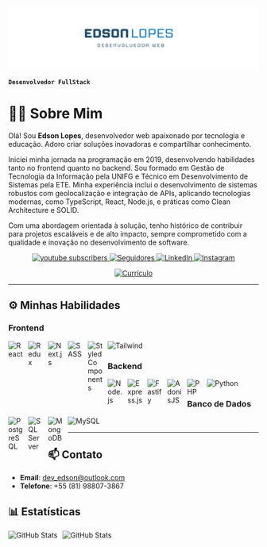 ![Edson Lopes - Desenvolvedor Web](images/edson_marca.png)

**`Desenvolvedor FullStack`**

# 👨‍💻 Sobre Mim
Olá! Sou **Edson Lopes**, desenvolvedor web apaixonado por tecnologia e educação. Adoro criar soluções inovadoras e compartilhar conhecimento.

Iniciei minha jornada na programação em 2019, desenvolvendo habilidades tanto no frontend quanto no backend. Sou formado em Gestão de Tecnologia da Informação pela UNIFG e Técnico em Desenvolvimento de Sistemas pela ETE. Minha experiência inclui o desenvolvimento de sistemas robustos com geolocalização e integração de APIs, aplicando tecnologias modernas, como TypeScript, React, Node.js, e práticas como Clean Architecture e SOLID.

Com uma abordagem orientada à solução, tenho histórico de contribuir para projetos escaláveis e de alto impacto, sempre comprometido com a qualidade e inovação no desenvolvimento de software.

<p align="center">
    <a href="https://www.youtube.com/@DevEdsonJrEd?sub_confirmation=1">
        <img 
            alt="youtube subscribers" 
            title="Inscreva-se no meu canal" 
            src="https://custom-icon-badges.demolab.com/youtube/channel/subscribers/UCXCItnmi_6_HB6LvYrfCl4w?color=%23E05D44&label=Inscreva-se&logo=video&logoColor=white&style=for-the-badge&labelColor=CE4630"
        />
    </a>
    <a href="https://github.com/dev-edsonjr?tab=followers">
        <img 
            alt="Seguidores" 
            title="Me siga no GitHub" 
            src="https://custom-icon-badges.demolab.com/github/followers/dev-edsonjr?color=236ad3&labelColor=1155ba&style=for-the-badge&logo=github&label=Seguidores&logoColor=white"
        />
    </a>
    <a href="https://www.linkedin.com/in/edson-lopesdev">
        <img 
            alt="LinkedIn" 
            title="Conecte-se comigo no LinkedIn" 
            src="https://custom-icon-badges.demolab.com/badge/LinkedIn-blue?&logo=linkedin&labelColor=0077B5&style=for-the-badge"
        />
    </a>
    <a href="https://www.instagram.com/developer_edsonlopesjr">
        <img 
            alt="Instagram" 
            title="Me siga no Instagram" 
            src="https://custom-icon-badges.demolab.com/badge/Instagram-C13584?style=for-the-badge&logo=instagram&logoColor=white&labelColor=C13584"
        />
    </a>
    <div align="center">
      <a href="https://github.com/dev-edsonjr/dev-edsonjr/raw/main/documents/dev_edson_curriculo.pdf" download>
        <img 
            alt="Currículo" 
            title="Baixe meu currículo" 
            src="https://custom-icon-badges.demolab.com/badge/-Baixar%20Currículo-green?style=for-the-badge&logo=download&logoColor=white"
        />
      </a>
    </div>
</p>




---

## ⚙️ Minhas Habilidades

### Frontend 
<img align="left" alt="React" title="React" width="30px" style="padding-right: 10px;" src="https://cdn.jsdelivr.net/gh/devicons/devicon@latest/icons/react/react-original.svg" />

<img align="left" alt="Redux" title="Redux" width="30px" style="padding-right: 10px;" src="https://cdn.jsdelivr.net/gh/devicons/devicon/icons/redux/redux-original.svg" />

<img align="left" alt="Next.js" title="Next.js" width="30px" style="padding-right: 10px;" src="https://cdn.jsdelivr.net/gh/devicons/devicon@latest/icons/nextjs/nextjs-original.svg" />

<img align="left" alt="SASS" title="SASS" width="30px" style="padding-right: 10px;" src="https://cdn.jsdelivr.net/gh/devicons/devicon@latest/icons/sass/sass-original.svg" />

<img align="left" alt="Styled Components" title="Styled Components" width="30px" style="padding-right: 10px;" src="https://styled-components.com/logo.png" />

<img alt="Tailwind" title="Tailwind" width="30px" style="padding-right: 10px;" src="https://cdn.jsdelivr.net/gh/devicons/devicon@latest/icons/tailwindcss/tailwindcss-original.svg" />



### Backend 
<img align="left" alt="Node.js" title="Node.js" width="30px" style="padding-right: 10px;" src="https://cdn.jsdelivr.net/gh/devicons/devicon@latest/icons/nodejs/nodejs-original.svg" />

<img align="left" alt="Express.js" title="Express.js" width="30px" style="padding-right: 10px;" src="https://cdn.jsdelivr.net/gh/devicons/devicon/icons/express/express-original-wordmark.svg" />

<img align="left" alt="Fastify" title="Fastify" width="30px" style="padding-right: 10px;" src="https://www.fastify.io/images/fastify-logo-inverted.svg" />

<img align="left" alt="AdonisJS" title="AdonisJS" width="30px" style="padding-right: 10px;" src="https://cdn.jsdelivr.net/gh/devicons/devicon/icons/adonisjs/adonisjs-original.svg" />

<img align="left" alt="PHP" title="PHP" width="30px" style="padding-right: 10px;" src="https://cdn.jsdelivr.net/gh/devicons/devicon@latest/icons/php/php-original.svg" />

<img alt="Python" title="Python" width="30px" style="padding-right: 10px;" src="https://cdn.jsdelivr.net/gh/devicons/devicon@latest/icons/python/python-original.svg" />


### Banco de Dados 
<img align="left" alt="PostgreSQL" title="PostgreSQL" width="30px" style="padding-right: 10px;" src="https://cdn.jsdelivr.net/gh/devicons/devicon@latest/icons/postgresql/postgresql-original.svg" />

<img align="left"  alt="SQL Server" title="SQL Server" width="30px" style="padding-right: 10px;" src="https://cdn.jsdelivr.net/gh/devicons/devicon@latest/icons/microsoftsqlserver/microsoftsqlserver-original.svg" />

<img align="left" alt="MongoDB" title="MongoDB" width="30px" style="padding-right: 10px;" src="https://cdn.jsdelivr.net/gh/devicons/devicon@latest/icons/mongodb/mongodb-original.svg" />

<img alt="MySQL" title="MySQL" width="30px" style="padding-right: 10px;" src="https://cdn.jsdelivr.net/gh/devicons/devicon@latest/icons/mysql/mysql-original.svg" />


---
<!-- 
## 🚀 Meus Projetos

<div style="display: flex; overflow-x: auto; gap: 20px;">

<div style="flex: 0 0 auto; text-align: center;">
  <a href="https://github.com/seu-projeto-1">
    <img src="images/project1.png" alt="Projeto 1" width="300">
  </a>
  <p>📄 <a href="https://github.com/seu-projeto-1">Projeto 1</a></p>
</div>

<div style="flex: 0 0 auto; text-align: center;">
  <a href="https://github.com/seu-projeto-2">
    <img src="images/project2.png" alt="Projeto 2" width="300">
  </a>
  <p>📄 <a href="https://github.com/seu-projeto-2">Projeto 2</a></p>
</div>

<div style="flex: 0 0 auto; text-align: center;">
  <a href="https://github.com/seu-projeto-3">
    <img src="images/project3.png" alt="Projeto 3" width="300">
  </a>
  <p>📄 <a href="https://github.com/seu-projeto-3">Projeto 3</a></p>
</div>

</div>


---
-->

## 📫 Contato
- **Email**: [dev_edson@outlook.com](mailto:dev_edson@outlook.com?subject=Assunto%20do%20Email&body=Corpo%20do%20Email)
- **Telefone**: +55 (81) 98807-3867



## 📊 Estatísticas

<div align="center" width="100%">
  <img 
    align="left" 
    alt="GitHub Stats" 
    height="150" 
    style="padding-right: 10px;" 
    src="https://github-readme-stats.vercel.app/api?username=dev-edsonjr&show_icons=true&theme=tokyonight&include_all_commits=true&locale=pt-br" 
  />

<img 
      align="left" 
      alt="GitHub Stats" 
      height="150" 
      src="https://github-readme-stats.vercel.app/api/top-langs/?username=dev-edsonjr&theme=tokyonight&layout=compact&custom_title=Tecnologias&langs_count=9" 
  />

</div>
